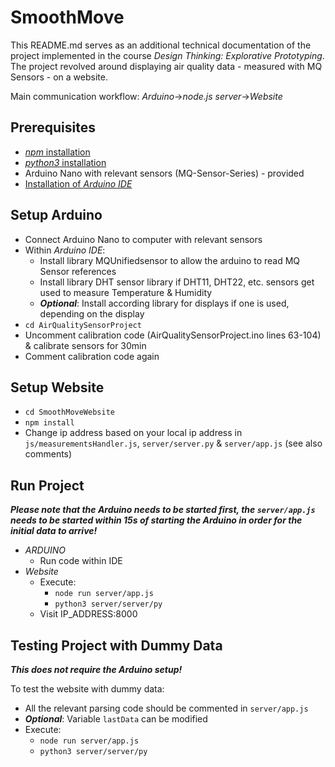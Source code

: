 # SmoothMove
This README.md serves as an additional technical documentation of the project implemented in the course *Design Thinking: Explorative Prototyping*. The project revolved around displaying air quality data - measured with MQ Sensors - on a website.

Main communication workflow: *Arduino*->*node.js server*->*Website*

## Prerequisites
* [*npm* installation](https://docs.npmjs.com/downloading-and-installing-node-js-and-npm)
* [*python3* installation](https://www.python.org/downloads/)
* Arduino Nano with relevant sensors (MQ-Sensor-Series) - provided
* [Installation of *Arduino IDE*](https://www.arduino.cc/en/software)
## Setup Arduino
* Connect Arduino Nano to computer with relevant sensors
* Within *Arduino IDE*:
    * Install library MQUnifiedsensor to allow the arduino to read MQ Sensor references
    * Install library DHT sensor library if DHT11, DHT22, etc. sensors get used to measure Temperature & Humidity
    * ***Optional***: Install according library for displays if one is used, depending on the display
* `cd AirQualitySensorProject`
* Uncomment calibration code (AirQualitySensorProject.ino lines 63-104) & calibrate sensors for 30min
* Comment calibration code again
## Setup Website
* `cd SmoothMoveWebsite`
* `npm install`
* Change ip address based on your local ip address in `js/measurementsHandler.js`, `server/server.py` & `server/app.js` (see also comments)
## Run Project
***Please note that the Arduino needs to be started first, the `server/app.js` needs to be started within 15s of starting the Arduino in order for the initial data to arrive!***
* *ARDUINO*
    * Run code within IDE
* *Website* 
    * Execute:
        * `node run server/app.js`
        * `python3 server/server/py`
    * Visit IP_ADDRESS:8000
## Testing Project with Dummy Data
***This does not require the Arduino setup!***

To test the website with dummy data:
* All the relevant parsing code should be commented in `server/app.js`
* ***Optional***: Variable `lastData` can be modified
* Execute:
    * `node run server/app.js`
    * `python3 server/server/py`
